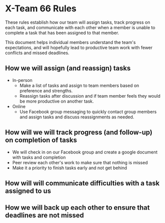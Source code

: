 # X-Team 66 Rules

These rules establish how our team will assign tasks,
track progress on each task, and communicate with each other 
when a member is unable to complete a task that has been assigned to that member.

This document helps individual members understand the team's expectations,
and will hopefully lead to productive team work with fewer conflicts
and missed deadlines.

## How we will assign (and reassign) tasks
* In-person
  * Make a list of tasks and assign to team members based on preference and strengths. 
  * Reassign tasks after discussion and if team member feels they would be more productive on another task.
* Online
  * Use Facebook group messaging to quickly contact group members and assign tasks and discuss reassignments as needed.

## How will we will track progress (and follow-up) on completion of tasks
* We will check in on our Facebook group and create a google document with tasks and completion
* Peer review each other's work to make sure that nothing is missed
* Make it a priority to finish tasks early and not get behind

## How will will communicate difficulties with a task assigned to us



## How we will back up each other to ensure that deadlines are not missed





